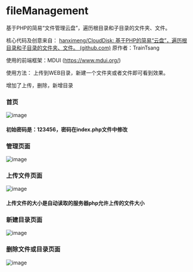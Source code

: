 # fileManagement

基于PHP的简易“文件管理云盘”，遍历根目录和子目录的文件夹、文件。

核心代码及创意来自： [hanximeng/CloudDisk: 基于PHP的简易“云盘”，遍历根目录和子目录的文件夹、文件。 (github.com)](https://github.com/hanximeng/CloudDisk) 原作者：TrainTsang

使用的前端框架：MDUI (https://www.mdui.org/)

使用方法： 上传到WEB目录，新建一个文件夹或者文件即可看到效果。

增加了上传，删除，新增目录

### 首页

![image](https://github.com/user-attachments/assets/49450103-c0b4-4ae3-a576-eaed3148f8c1)

#### 初始密码是：123456，密码在index.php文件中修改

### 管理页面

![image](https://github.com/user-attachments/assets/dab7d776-499a-46a1-a985-2c1de6da747d)

### 上传文件页面

![image](https://github.com/user-attachments/assets/7db48d8a-ecd2-400b-87f7-942540a47226)

#### 上传文件的大小是自动读取的服务器php允许上传的文件大小

### 新建目录页面

![image](https://github.com/user-attachments/assets/4a275207-709d-4c0e-938e-8541e01ed45c)

### 删除文件或目录页面

![image](https://github.com/user-attachments/assets/ed4a53aa-7fa2-45aa-8289-ae41a76a4dd6)

